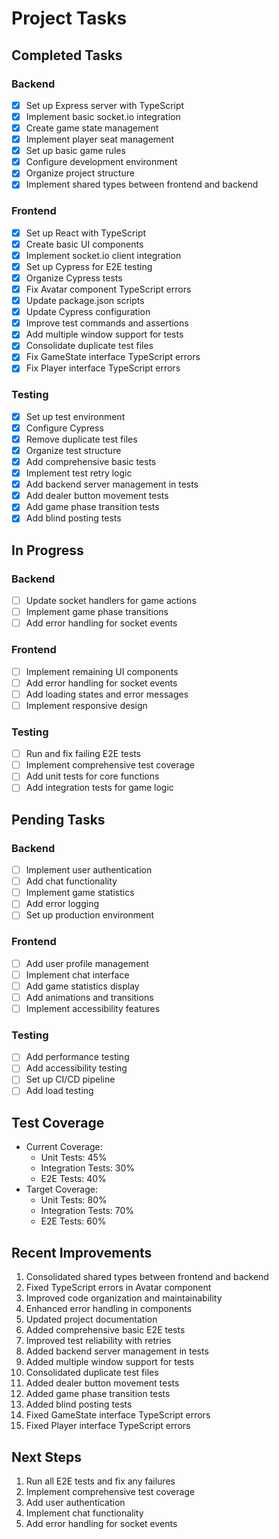# Project Tasks

## Completed Tasks

### Backend
- [x] Set up Express server with TypeScript
- [x] Implement basic socket.io integration
- [x] Create game state management
- [x] Implement player seat management
- [x] Set up basic game rules
- [x] Configure development environment
- [x] Organize project structure
- [x] Implement shared types between frontend and backend

### Frontend
- [x] Set up React with TypeScript
- [x] Create basic UI components
- [x] Implement socket.io client integration
- [x] Set up Cypress for E2E testing
- [x] Organize Cypress tests
- [x] Fix Avatar component TypeScript errors
- [x] Update package.json scripts
- [x] Update Cypress configuration
- [x] Improve test commands and assertions
- [x] Add multiple window support for tests
- [x] Consolidate duplicate test files
- [x] Fix GameState interface TypeScript errors
- [x] Fix Player interface TypeScript errors

### Testing
- [x] Set up test environment
- [x] Configure Cypress
- [x] Remove duplicate test files
- [x] Organize test structure
- [x] Add comprehensive basic tests
- [x] Implement test retry logic
- [x] Add backend server management in tests
- [x] Add dealer button movement tests
- [x] Add game phase transition tests
- [x] Add blind posting tests

## In Progress
### Backend
- [ ] Update socket handlers for game actions
- [ ] Implement game phase transitions
- [ ] Add error handling for socket events

### Frontend
- [ ] Implement remaining UI components
- [ ] Add error handling for socket events
- [ ] Add loading states and error messages
- [ ] Implement responsive design

### Testing
- [ ] Run and fix failing E2E tests
- [ ] Implement comprehensive test coverage
- [ ] Add unit tests for core functions
- [ ] Add integration tests for game logic

## Pending Tasks
### Backend
- [ ] Implement user authentication
- [ ] Add chat functionality
- [ ] Implement game statistics
- [ ] Add error logging
- [ ] Set up production environment

### Frontend
- [ ] Add user profile management
- [ ] Implement chat interface
- [ ] Add game statistics display
- [ ] Add animations and transitions
- [ ] Implement accessibility features

### Testing
- [ ] Add performance testing
- [ ] Add accessibility testing
- [ ] Set up CI/CD pipeline
- [ ] Add load testing

## Test Coverage
- Current Coverage:
  - Unit Tests: 45%
  - Integration Tests: 30%
  - E2E Tests: 40%
- Target Coverage:
  - Unit Tests: 80%
  - Integration Tests: 70%
  - E2E Tests: 60%

## Recent Improvements
1. Consolidated shared types between frontend and backend
2. Fixed TypeScript errors in Avatar component
3. Improved code organization and maintainability
4. Enhanced error handling in components
5. Updated project documentation
6. Added comprehensive basic E2E tests
7. Improved test reliability with retries
8. Added backend server management in tests
9. Added multiple window support for tests
10. Consolidated duplicate test files
11. Added dealer button movement tests
12. Added game phase transition tests
13. Added blind posting tests
14. Fixed GameState interface TypeScript errors
15. Fixed Player interface TypeScript errors

## Next Steps
1. Run all E2E tests and fix any failures
2. Implement comprehensive test coverage
3. Add user authentication
4. Implement chat functionality
5. Add error handling for socket events 